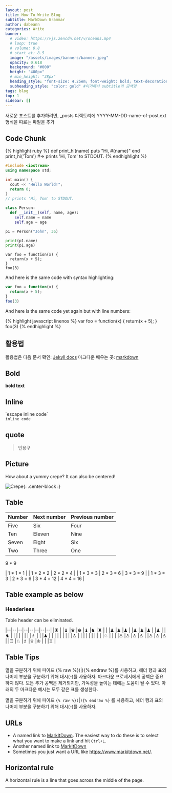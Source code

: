 ```yaml
---
layout: post
title: How To Write Blog
subtitle: MarkDown Grammar
author: dabeann
categories: Write
banner:
  # video: https://vjs.zencdn.net/v/oceans.mp4
  # loop: true
  # volume: 0.8
  # start_at: 8.5
  image: "/assets/images/banners/banner.jpeg"
  opacity: 0.618
  background: "#000"
  height: "400px"
  # min_height: "38px"
  heading_style: "font-size: 4.25em; font-weight: bold; text-decoration: underline"
  subheading_style: "color: gold" #이거해서 subtitle이 금색임
tags: blog
top: 1
sidebar: []
---
```


<!-- --- 배너 없이 이렇게만 하면 글씨만 제목에 들어감. 사진X
layout: post
title: Test markdown
subtitle: Each post also has a subtitle
categories: markdown
tags: [test, blog]
--- -->

새로운 포스트를 추가하려면, _posts 디렉토리에 YYYY-MM-DD-name-of-post.ext 형식을 따르는 파일을 추가

## Code Chunk

{% highlight ruby %}
def print_hi(name)
puts "Hi, #{name}"
end
print_hi('Tom')
#=> prints 'Hi, Tom' to STDOUT.
{% endhighlight %}

```cpp
#include <iostream>
using namespace std;

int main() {
  cout << "Hello World!";
  return 0;
}
// prints 'Hi, Tom' to STDOUT.
```

```python
class Person:
  def __init__(self, name, age):
    self.name = name
    self.age = age

p1 = Person("John", 36)

print(p1.name)
print(p1.age)
```

~~~
var foo = function(x) {
  return(x + 5);
}
foo(3)
~~~

And here is the same code with syntax highlighting:

```javascript
var foo = function(x) {
  return(x + 5);
}
foo(3)
```

And here is the same code yet again but with line numbers:

{% highlight javascript linenos %}
var foo = function(x) {
  return(x + 5);
}
foo(3)
{% endhighlight %}

## 활용법

활용법은 다음 문서 확인: [Jekyll docs][jekyll-docs]
마크다운 배우는 곳: [markdown](https://markdowntutorial.com/)

[jekyll-docs]: https://jekyllrb.com/docs/home

## Bold
**bold text**

## Inline
\`escape inline code\`  
`inline code`

## quote
> 인용구

## Picture
How about a yummy crepe?
It can also be centered!

![Crepe](https://s3-media3.fl.yelpcdn.com/bphoto/cQ1Yoa75m2yUFFbY2xwuqw/348s.jpg){: .center-block :}

<!-- ### Emoji

This single quote code `inet:email:message:to` will not be parsed to emoji icon
:+1:. :bolivia: -->

<!-- ## Boxes 얘네 박스들 왜 안되는지 ㅁㄹ겠는데 표시가 안됨
You can add notification, warning and error boxes like this:

### Notification

{: .box-note}
**Note:** This is a notification box.

### Warning

{: .box-warning}
**Warning:** This is a warning box.

### Error

{: .box-error}
**Error:** This is an error box. -->

## Table

| Number | Next number | Previous number |
| :------ |:--- | :--- |
| Five | Six | Four |
| Ten | Eleven | Nine |
| Seven | Eight | Six |
| Two | Three | One |

9 \* 9

| 1 \* 1 = 1 |
| 1 \* 2 = 2 | 2 \* 2 = 4 |
| 1 \* 3 = 3 | 2 \* 3 = 6 | 3 \* 3 = 9  |
| 1 \* 3 = 3 | 2 \* 3 = 6 | 3 \* 4 = 12 | 4 \* 4 = 16 |

## Table example as below

### Headerless
Table header can be eliminated.

|--|--|--|--|--|--|--|--|
|♜ |  |♝ |♛ |♚ |♝ |♞ |♜ |
|  |♟ |♟ |♟ |  |♟ |♟ |♟ |
|♟ |  |♞ |  |  |  |  |  |
|  |♗ |  |  |♟ |  |  |  |
|  |  |  |  |♙ |  |  |  |
|  |  |  |  |  |♘ |  |  |
|♙ |♙ |♙ |♙ |  |♙ |♙ |♙ |
|♖ |♘ |♗ |♕ |♔ |  |  |♖ |

## Table Tips
열을 구분하기 위해 파이프 {% raw %}(|){% endraw %}를 사용하고, 헤더 행과 표의 나머지 부분을 구분하기 위해 대시(-)를 사용하자.
마크다운 프로세서에게 공백은 중요하지 않다. 모든 추가 공백은 제거되지만, 가독성을 높이는 데에는 도움이 될 수 있다.
아래의 두 마크다운 예시는 모두 같은 표를 생성한다.

열을 구분하기 위해 파이프 `{% raw %}(`|`){% endraw %}` 를 사용하고, 헤더 행과 표의 나머지 부분을 구분하기 위해 대시(-)를 사용하자.

## URLs

* A named link to [MarkItDown][3]. The easiest way to do these is to select what you want to make a link and hit `Ctrl+L`.
* Another named link to [MarkItDown](https://www.markitdown.net/)
* Sometimes you just want a URL like <https://www.markitdown.net/>.

## Horizontal rule

A horizontal rule is a line that goes across the middle of the page.

---

[3]: https://www.markitdown.net/
